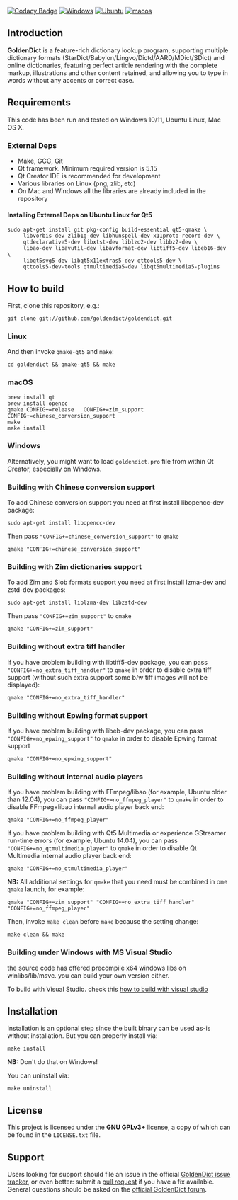 [![Codacy Badge](https://api.codacy.com/project/badge/Grade/e507f9bf83bd48f7a5b76f71dfe9f0dd)](https://app.codacy.com/gh/xiaoyifang/goldendict?utm_source=github.com&utm_medium=referral&utm_content=xiaoyifang/goldendict&utm_campaign=Badge_Grade_Settings)
[![Windows](https://github.com/xiaoyifang/goldendict/actions/workflows/windows.yml/badge.svg)](https://github.com/xiaoyifang/goldendict/actions/workflows/windows.yml) [![Ubuntu](https://github.com/xiaoyifang/goldendict/actions/workflows/ubuntu.yml/badge.svg)](https://github.com/xiaoyifang/goldendict/actions/workflows/ubuntu.yml)
[![macos](https://github.com/xiaoyifang/goldendict/actions/workflows/macos.yml/badge.svg)](https://github.com/xiaoyifang/goldendict/actions/workflows/macos.yml)

## Introduction

<b>GoldenDict</b> is a feature-rich dictionary lookup program, supporting multiple dictionary formats (StarDict/Babylon/Lingvo/Dictd/AARD/MDict/SDict) and online dictionaries, featuring perfect article rendering with the complete markup, illustrations and other content retained, and allowing you to type in words without any accents or correct case.

## Requirements

This code has been run and tested on Windows 10/11, Ubuntu Linux, Mac OS X.

### External Deps

* Make, GCC, Git
* Qt framework. Minimum required version is 5.15
* Qt Creator IDE is recommended for development
* Various libraries on Linux (png, zlib, etc)
* On Mac and Windows all the libraries are already included in the repository


#### Installing External Deps on Ubuntu Linux for Qt5

    sudo apt-get install git pkg-config build-essential qt5-qmake \
         libvorbis-dev zlib1g-dev libhunspell-dev x11proto-record-dev \
         qtdeclarative5-dev libxtst-dev liblzo2-dev libbz2-dev \
         libao-dev libavutil-dev libavformat-dev libtiff5-dev libeb16-dev \
         libqt5svg5-dev libqt5x11extras5-dev qttools5-dev \
         qttools5-dev-tools qtmultimedia5-dev libqt5multimedia5-plugins

## How to build

First, clone this repository, e.g.:

    git clone git://github.com/goldendict/goldendict.git


### Linux 
And then invoke `qmake-qt5` and `make`:

    cd goldendict && qmake-qt5 && make

### macOS
```
brew install qt
brew install opencc
qmake CONFIG+=release   CONFIG+=zim_support   CONFIG+=chinese_conversion_support
make 
make install
```
### Windows

Alternatively, you might want to load `goldendict.pro` file from within Qt Creator, especially on Windows.


### Building with Chinese conversion support

To add Chinese conversion support you need at first install libopencc-dev package:

    sudo apt-get install libopencc-dev

Then pass `"CONFIG+=chinese_conversion_support"` to `qmake`

    qmake "CONFIG+=chinese_conversion_support"

### Building with Zim dictionaries support

To add Zim and Slob formats support you need at first install lzma-dev and zstd-dev packages:

    sudo apt-get install liblzma-dev libzstd-dev

Then pass `"CONFIG+=zim_support"` to `qmake`

    qmake "CONFIG+=zim_support"

### Building without extra tiff handler

If you have problem building with libtiff5-dev package, you can pass
`"CONFIG+=no_extra_tiff_handler"` to `qmake` in order to disable extra tiff support
(without such extra support some b/w tiff images will not be displayed):

    qmake "CONFIG+=no_extra_tiff_handler"

### Building without Epwing format support

If you have problem building with libeb-dev package, you can pass
`"CONFIG+=no_epwing_support"` to `qmake` in order to disable Epwing format support

    qmake "CONFIG+=no_epwing_support"

### Building without internal audio players

If you have problem building with FFmpeg/libao (for example, Ubuntu older than 12.04), you can pass
`"CONFIG+=no_ffmpeg_player"` to `qmake` in order to disable FFmpeg+libao internal audio player back end:

    qmake "CONFIG+=no_ffmpeg_player"

If you have problem building with Qt5 Multimedia or experience GStreamer run-time errors (for example, Ubuntu 14.04), you can pass
`"CONFIG+=no_qtmultimedia_player"` to `qmake` in order to disable Qt Multimedia internal audio player back end:

    qmake "CONFIG+=no_qtmultimedia_player"

<b>NB:</b> All additional settings for `qmake` that you need must be combined in one `qmake` launch, for example:

    qmake "CONFIG+=zim_support" "CONFIG+=no_extra_tiff_handler" "CONFIG+=no_ffmpeg_player"


Then, invoke `make clean` before `make` because the setting change:

    make clean && make

### Building under Windows with MS Visual Studio

the source code has offered precompile x64 windows libs on winlibs/lib/msvc. you can build your own version either.

To build with Visual Studio.
check this [how to build with visual studio](howto/how%20to%20build%20and%20debug%20with%20VS2019.md)


## Installation

Installation is an optional step since the built binary can be used as-is without installation. But you can properly install via:

    make install

<b>NB:</b> Don't do that on Windows!

You can uninstall via:

    make uninstall

## License

This project is licensed under the <b>GNU GPLv3+</b> license, a copy of which can be found in the `LICENSE.txt` file.

## Support

Users looking for support should file an issue in the official [GoldenDict issue tracker](https://github.com/goldendict/goldendict/issues),
or even better: submit a [pull request](https://github.com/goldendict/goldendict/pulls) if you have a fix available.
General questions should be asked on the [official GoldenDict forum](http://goldendict.org/forum/).
